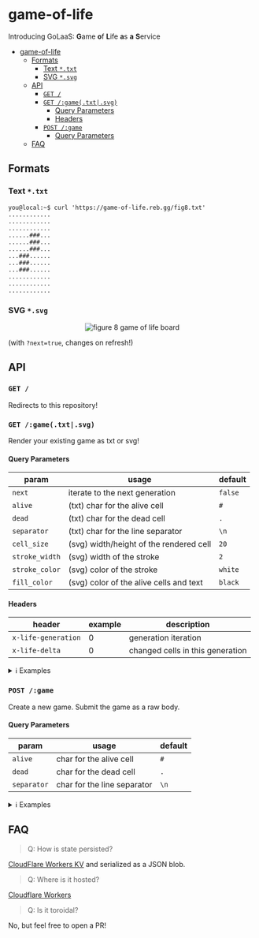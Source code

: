 # game-of-life

Introducing GoLaaS: **G**ame **o**f **L**ife **a**s **a** **S**ervice

- [game-of-life](#game-of-life)
  - [Formats](#formats)
    - [Text `*.txt`](#text-txt)
    - [SVG `*.svg`](#svg-svg)
  - [API](#api)
    - [`GET /`](#get-)
    - [`GET /:game(.txt|.svg)`](#get-gametxtsvg)
      - [Query Parameters](#query-parameters)
      - [Headers](#headers)
    - [`POST /:game`](#post-game)
      - [Query Parameters](#query-parameters-1)
  - [FAQ](#faq)

## Formats

### Text `*.txt`

```console
you@local:~$ curl 'https://game-of-life.reb.gg/fig8.txt'
............
............
............
......###...
......###...
......###...
...###......
...###......
...###......
............
............
............
```

### SVG `*.svg`

<div align="center">
  <picture>
    <source media="(prefers-color-scheme: dark)" srcset="https://game-of-life.reb.gg/fig8.svg?next=true&fill_color=white&stroke_color=black">
    <source media="(prefers-color-scheme: light)" srcset="https://game-of-life.reb.gg/fig8.svg?next=true">
    <img alt="figure 8 game of life board" src="https://game-of-life.reb.gg/fig8.svg?next=true">
  </picture>
</div>

(with `?next=true`, changes on refresh!)

## API

### `GET /`

Redirects to this repository!

### `GET /:game(.txt|.svg)`

Render your existing game as txt or svg!

#### Query Parameters

| param | usage | default |
| - | - | - |
| `next` | iterate to the next generation | `false` |
| `alive` | (txt) char for the alive cell | `#` |
| `dead` |  (txt) char for the dead cell | `.` |
| `separator` | (txt) char for the line separator | `\n` |
| `cell_size` | (svg) width/height of the rendered cell | `20` |
| `stroke_width` | (svg) width of the stroke | `2` |
| `stroke_color` | (svg) color of the stroke | `white` |
| `fill_color` | (svg) color of the alive cells and text | `black` |

#### Headers

| header | example | description |
| - | - | - |
| `x-life-generation` | 0 | generation iteration |
| `x-life-delta` | 0 | changed cells in this generation |

<details> <summary> ℹ️ Examples </summary>

```console
you@local:~$ curl 'https://game-of-life.reb.gg/fig8.txt?alive=%E2%AC%9C&dead=%E2%AC%9B'
⬛⬛⬛⬛⬛⬛⬛⬛⬛⬛⬛⬛
⬛⬛⬛⬛⬛⬛⬛⬛⬛⬛⬛⬛
⬛⬛⬛⬛⬛⬛⬛⬛⬛⬛⬛⬛
⬛⬛⬛⬛⬛⬛⬜⬜⬜⬛⬛⬛👾
⬛⬛⬛⬛⬛⬛⬜⬜⬜⬛⬛⬛
⬛⬛⬛⬛⬛⬛⬜⬜⬜⬛⬛⬛
⬛⬛⬛⬜⬜⬜⬛⬛⬛⬛⬛⬛
⬛⬛⬛⬜⬜⬜⬛⬛⬛⬛⬛⬛
⬛⬛⬛⬜⬜⬜⬛⬛⬛⬛⬛⬛
⬛⬛⬛⬛⬛⬛⬛⬛⬛⬛⬛⬛
⬛⬛⬛⬛⬛⬛⬛⬛⬛⬛⬛⬛
⬛⬛⬛⬛⬛⬛⬛⬛⬛⬛⬛⬛
```

```console
you@local:~$ curl 'https://game-of-life.reb.gg/foo.svg'
<svg xmlns="http://www.w3.org/2000/svg" width="240" height="260"><rect x="120" y="60" width="20" height="20" fill="black" stroke="white" stroke-width="2"/><rect x="140" y="60" width="20" height="20" fill="black" stroke="white" stroke-width="2"/><rect x="160" y="60" width="20" height="20" fill="black" stroke="white" stroke-width="2"/><rect x="120" y="80" width="20" height="20" fill="black" stroke="white" stroke-width="2"/><rect x="140" y="80" width="20" height="20" fill="black" stroke="white" stroke-width="2"/><rect x="160" y="80" width="20" height="20" fill="black" stroke="white" stroke-width="2"/><rect x="120" y="100" width="20" height="20" fill="black" stroke="white" stroke-width="2"/><rect x="140" y="100" width="20" height="20" fill="black" stroke="white" stroke-width="2"/><rect x="160" y="100" width="20" height="20" fill="black" stroke="white" stroke-width="2"/><rect x="60" y="120" width="20" height="20" fill="black" stroke="white" stroke-width="2"/><rect x="80" y="120" width="20" height="20" fill="black" stroke="white" stroke-width="2"/><rect x="100" y="120" width="20" height="20" fill="black" stroke="white" stroke-width="2"/><rect x="60" y="140" width="20" height="20" fill="black" stroke="white" stroke-width="2"/><rect x="80" y="140" width="20" height="20" fill="black" stroke="white" stroke-width="2"/><rect x="100" y="140" width="20" height="20" fill="black" stroke="white" stroke-width="2"/><rect x="60" y="160" width="20" height="20" fill="black" stroke="white" stroke-width="2"/><rect x="80" y="160" width="20" height="20" fill="black" stroke="white" stroke-width="2"/><rect x="100" y="160" width="20" height="20" fill="black" stroke="white" stroke-width="2"/><text x="50%" y="255" font-family="monospace" font-size="12" fill="black" dominant-baseline="center" text-anchor="middle">t = 0, Δ = 0</text></svg>
```

</details>


### `POST /:game`

Create a new game. Submit the game as a raw body.

#### Query Parameters

| param | usage | default |
| - | - | - |
| `alive` | char for the alive cell | `#` |
| `dead` |  char for the dead cell | `.` |
| `separator` | char for the line separator | `\n` |

<details> <summary> ℹ️ Examples </summary>

```console
you@local:~$ curl -X POST --data-binary @examples/fig8 https://game-of-life.reb.gg/foo
............
............
............
......###...
......###...
......###...
...###......
...###......
...###......
............
............
............
```

</details>


## FAQ

> Q: How is state persisted?

[CloudFlare Workers KV](https://developers.cloudflare.com/kv/) and serialized as a JSON blob.

> Q: Where is it hosted?

[Cloudflare Workers](https://workers.cloudflare.com/)

> Q: Is it toroidal?

No, but feel free to open a PR!
